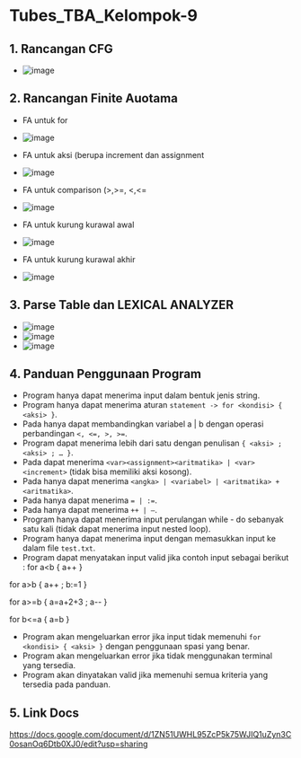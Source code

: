 # Tubes_TBA_Kelompok-9

## 1. Rancangan CFG
* ![image](https://github.com/Oktovivian/Tubes_TBA_Kelompok-9/assets/68942070/d5eb8013-6b00-408e-8145-d29b572b0b63)

## 2. Rancangan Finite Auotama
* FA untuk for
* ![image](https://github.com/Oktovivian/Tubes_TBA_Kelompok-9/assets/68942070/2cafef72-e961-4dee-9487-64066ab0d571)

* FA untuk aksi (berupa increment dan assignment
* ![image](https://github.com/Oktovivian/Tubes_TBA_Kelompok-9/assets/68942070/20c2c9cc-63de-48f1-87c9-0672e08a4621)

* FA untuk comparison (>,>=, <,<=
* ![image](https://github.com/Oktovivian/Tubes_TBA_Kelompok-9/assets/68942070/c45f958b-a4b2-4d93-8261-fcb82f49dcaa)

* FA untuk kurung kurawal awal
* ![image](https://github.com/Oktovivian/Tubes_TBA_Kelompok-9/assets/68942070/9a311f18-fef7-4ec7-95e0-546212d1db8e)

* FA untuk kurung kurawal akhir
* ![image](https://github.com/Oktovivian/Tubes_TBA_Kelompok-9/assets/68942070/b7b784da-bff0-45bb-9c4d-d81173a3f155)

## 3. Parse Table dan LEXICAL ANALYZER
* ![image](https://github.com/Oktovivian/Tubes_TBA_Kelompok-9/assets/68942070/82e46b44-46dc-42b7-ab21-cd3f7499db6f)
* ![image](https://github.com/Oktovivian/Tubes_TBA_Kelompok-9/assets/68942070/58ec6bac-02f8-42bd-a6e6-dd1ecc0a486f)
* ![image](https://github.com/Oktovivian/Tubes_TBA_Kelompok-9/assets/68942070/3be1e0a7-72cb-4bda-a814-dd3c07e840bb)


## 4. Panduan Penggunaan Program

* Program hanya dapat menerima input dalam bentuk jenis string.
* Program hanya dapat menerima aturan `statement -> for <kondisi> { <aksi> }`.
* Pada <kondisi> hanya dapat membandingkan variabel a | b dengan operasi perbandingan `<, <=, >, >=`.
* Program dapat menerima <aksi> lebih dari satu dengan penulisan `{ <aksi> ; <aksi> ; … }`.
* Pada <aksi> dapat menerima `<var><assignment><aritmatika> | <var><increment>` (tidak bisa memiliki aksi kosong).
* Pada <aritmatika> hanya dapat menerima `<angka> | <variabel> | <aritmatika> + <aritmatika>`.
* Pada <assignment> hanya dapat menerima `= | :=`.
* Pada <increment> hanya dapat menerima `++ | –`.
* Program hanya dapat menerima input perulangan while - do sebanyak satu kali (tidak dapat menerima input nested loop).
* Program hanya dapat menerima input dengan memasukkan input ke dalam file `test.txt`.
* Program dapat menyatakan input valid jika contoh input sebagai berikut : 
for a<b { 
    a++
}

for a>b { 
    a++ ; b:=1
}

for a>=b { 
    a=a+2+3 ; a--
}

for b<=a { 
    a=b 
}
* Program akan mengeluarkan error jika input tidak memenuhi `for <kondisi> { <aksi> }` dengan penggunaan spasi yang benar.
* Program akan mengeluarkan error jika tidak menggunakan terminal yang tersedia.
* Program akan dinyatakan valid jika memenuhi semua kriteria yang tersedia pada panduan.

## 5. Link Docs
https://docs.google.com/document/d/1ZN51UWHL95ZcP5k75WJIQ1uZyn3C0osanOq6Dtb0XJ0/edit?usp=sharing
